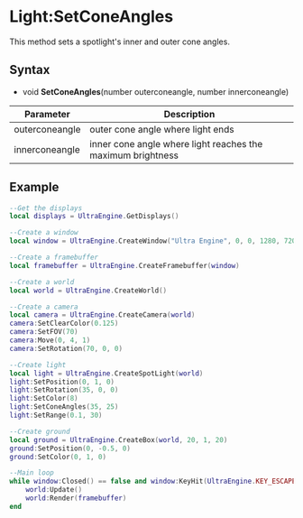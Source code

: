 # Light:SetConeAngles

This method sets a spotlight's inner and outer cone angles.

## Syntax

- void **SetConeAngles**(number outerconeangle, number innerconeangle)

| Parameter | Description |
|---|---|
| outerconeangle | outer cone angle where light ends |
| innerconeangle | inner cone angle where light reaches the maximum brightness |

## Example

```lua
--Get the displays
local displays = UltraEngine.GetDisplays()

--Create a window
local window = UltraEngine.CreateWindow("Ultra Engine", 0, 0, 1280, 720, displays[1], UltraEngine.WINDOW_CENTER | UltraEngine.WINDOW_TITLEBAR)

--Create a framebuffer
local framebuffer = UltraEngine.CreateFramebuffer(window)

--Create a world
local world = UltraEngine.CreateWorld()

--Create a camera
local camera = UltraEngine.CreateCamera(world)
camera:SetClearColor(0.125)
camera:SetFOV(70)
camera:Move(0, 4, 1)
camera:SetRotation(70, 0, 0)

--Create light
local light = UltraEngine.CreateSpotLight(world)
light:SetPosition(0, 1, 0)
light:SetRotation(35, 0, 0)
light:SetColor(8)
light:SetConeAngles(35, 25)
light:SetRange(0.1, 30)

--Create ground
local ground = UltraEngine.CreateBox(world, 20, 1, 20)
ground:SetPosition(0, -0.5, 0)
ground:SetColor(0, 1, 0)

--Main loop
while window:Closed() == false and window:KeyHit(UltraEngine.KEY_ESCAPE) == false do
    world:Update()
    world:Render(framebuffer)
end
```
